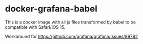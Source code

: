 # docker-grafana-babel

This is a docker image with all js files transformed by babel to be compatible with Safari/iOS 15.

Workaround for https://github.com/grafana/grafana/issues/89792
